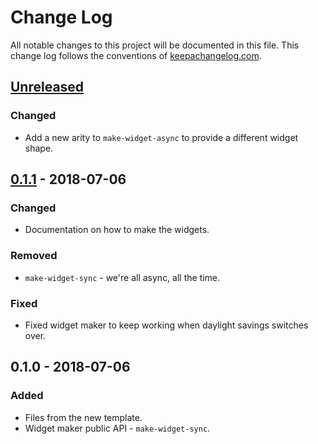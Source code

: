 # Change Log
All notable changes to this project will be documented in this file. This change log follows the conventions of [keepachangelog.com](http://keepachangelog.com/).

## [Unreleased]
### Changed
- Add a new arity to `make-widget-async` to provide a different widget shape.

## [0.1.1] - 2018-07-06
### Changed
- Documentation on how to make the widgets.

### Removed
- `make-widget-sync` - we're all async, all the time.

### Fixed
- Fixed widget maker to keep working when daylight savings switches over.

## 0.1.0 - 2018-07-06
### Added
- Files from the new template.
- Widget maker public API - `make-widget-sync`.

[Unreleased]: https://github.com/your-name/spellchecker/compare/0.1.1...HEAD
[0.1.1]: https://github.com/your-name/spellchecker/compare/0.1.0...0.1.1
